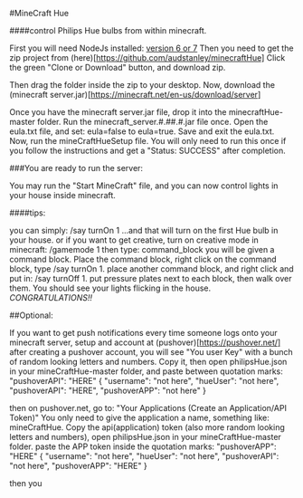 #MineCraft Hue

####control Philips Hue bulbs from within minecraft.

First you will need NodeJs installed: [version 6 or 7](https://nodejs.org/en/)
Then you need to get the zip project from (here)[https://github.com/audstanley/minecraftHue]
Click the green "Clone or Download" button, and download zip.

Then drag the folder inside the zip to your desktop.
Now, download the (minecraft server.jar)[https://minecraft.net/en-us/download/server]

Once you have the minecraft server.jar file, drop it into the minecraftHue-master folder.
Run the minecraft_server.#.##.#.jar file once.
Open the eula.txt file, and set:
eula=false to eula=true.
Save and exit the eula.txt.
Now, run the mineCraftHueSetup file. 
You will only need to run this once if you follow the instructions and get a "Status: SUCCESS" after completion.

###You are ready to run the server:

You may run the "Start MineCraft" file, and you can now control lights in your house inside minecraft.

####tips:

you can simply:
/say turnOn 1
...and that will turn on the first Hue bulb in your house.
or if you want to get creative, turn on creative mode in minecraft: /gamemode 1
then type: command_block
you will be given a command block.  Place the command block, right click on the command block,
type /say turnOn 1.
place another command block, and right click and put in: /say turnOff 1.
put pressure plates next to each block, then walk over them.
You should see your lights flicking in the house.
*CONGRATULATIONS!!*

##Optional:

If you want to get push notifications every time someone logs onto your minecraft server,
setup and account at (pushover)[https://pushover.net/]
after creating a pushover account, you will see "You user Key" with a bunch of random looking letters and numbers.
Copy it, then open philipsHue.json in your mineCraftHue-master folder, and paste between 
quotation marks: "pushoverAPI": "HERE"
{
    "username": "not here",
    "hueUser": "not here",
    "pushoverAPI": "HERE",
    "pushoverAPP": "not here"
}


then on pushover.net, go to: "Your Applications (Create an Application/API Token)"
You only need to give the application a name, something like: mineCraftHue.
Copy the api(application) token (also more random looking letters and numbers), 
open philipsHue.json in your mineCraftHue-master folder.
paste the APP token inside the quotation marks: "pushoverAPP": "HERE"
{
    "username": "not here",
    "hueUser": "not here",
    "pushoverAPI": "not here",
    "pushoverAPP": "HERE"
}

then you 